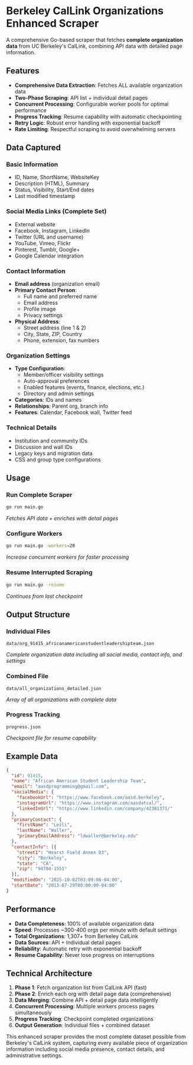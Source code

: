 # Berkeley CalLink Organizations Enhanced Scraper

A comprehensive Go-based scraper that fetches **complete organization data** from UC Berkeley's CalLink, combining API data with detailed page information.

## Features

- **Comprehensive Data Extraction**: Fetches ALL available organization data
- **Two-Phase Scraping**: API list + individual detail pages
- **Concurrent Processing**: Configurable worker pools for optimal performance
- **Progress Tracking**: Resume capability with automatic checkpointing
- **Retry Logic**: Robust error handling with exponential backoff
- **Rate Limiting**: Respectful scraping to avoid overwhelming servers

## Data Captured

### Basic Information
- ID, Name, ShortName, WebsiteKey
- Description (HTML), Summary
- Status, Visibility, Start/End dates
- Last modified timestamp

### Social Media Links (Complete Set)
- External website
- Facebook, Instagram, LinkedIn 
- Twitter (URL and username)
- YouTube, Vimeo, Flickr
- Pinterest, Tumblr, Google+
- Google Calendar integration

### Contact Information
- **Email address** (organization email)
- **Primary Contact Person**:
  - Full name and preferred name
  - Email address
  - Profile image
  - Privacy settings
- **Physical Address**:
  - Street address (line 1 & 2)
  - City, State, ZIP, Country
  - Phone, extension, fax numbers

### Organization Settings
- **Type Configuration**:
  - Member/officer visibility settings
  - Auto-approval preferences
  - Enabled features (events, finance, elections, etc.)
  - Directory and admin settings
- **Categories**: IDs and names
- **Relationships**: Parent org, branch info
- **Features**: Calendar, Facebook wall, Twitter feed

### Technical Details
- Institution and community IDs
- Discussion and wall IDs
- Legacy keys and migration data
- CSS and group type configurations

## Usage

### Run Complete Scraper
```bash
go run main.go
```
*Fetches API data + enriches with detail pages*

### Configure Workers
```bash
go run main.go -workers=20
```
*Increase concurrent workers for faster processing*

### Resume Interrupted Scraping
```bash
go run main.go -resume
```
*Continues from last checkpoint*

## Output Structure

### Individual Files
```
data/org_91415_africanamericanstudentleadershipteam.json
```
*Complete organization data including all social media, contact info, and settings*

### Combined File
```
data/all_organizations_detailed.json
```
*Array of all organizations with complete data*

### Progress Tracking
```
progress.json
```
*Checkpoint file for resume capability*

## Example Data

```json
{
  "id": 91415,
  "name": "African American Student Leadership Team",
  "email": "aasdprogramming@gmail.com",
  "socialMedia": {
    "facebookUrl": "https://www.facebook.com/aasd.berkeley",
    "instagramUrl": "https://www.instagram.com/aasdatcal/",
    "linkedInUrl": "https://www.linkedin.com/company/42301371/"
  },
  "primaryContact": {
    "firstName": "Lezli",
    "lastName": "Waller", 
    "primaryEmailAddress": "ldwaller@berkeley.edu"
  },
  "contactInfo": [{
    "street1": "Hearst Field Annex D3",
    "city": "Berkeley",
    "state": "CA",
    "zip": "94704-1551"
  }],
  "modifiedOn": "2025-10-02T03:09:08-04:00",
  "startDate": "2013-07-29T00:00:00-04:00"
}
```

## Performance

- **Data Completeness**: 100% of available organization data
- **Speed**: Processes ~300-400 orgs per minute with default settings
- **Total Organizations**: 1,307+ from Berkeley CalLink
- **Data Sources**: API + Individual detail pages
- **Reliability**: Automatic retry with exponential backoff
- **Resume Capability**: Never lose progress on interruptions

## Technical Architecture

1. **Phase 1**: Fetch organization list from CalLink API (fast)
2. **Phase 2**: Enrich each org with detail page data (comprehensive)
3. **Data Merging**: Combine API + detail page data intelligently
4. **Concurrent Processing**: Multiple workers process pages simultaneously
5. **Progress Tracking**: Checkpoint completed organizations
6. **Output Generation**: Individual files + combined dataset

This enhanced scraper provides the most complete dataset possible from Berkeley's CalLink system, capturing every available piece of organization information including social media presence, contact details, and administrative settings.